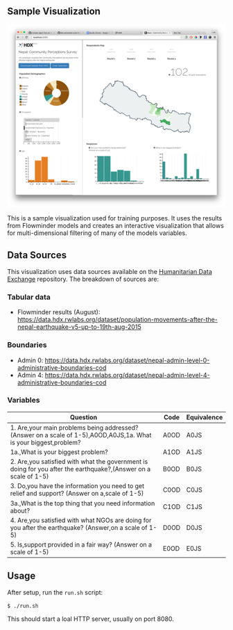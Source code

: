 ## Sample Visualization

![thumbnail](thumbnail.png "Screengrab")

This is a sample visualization used for training purposes. It uses the results from Flowminder models and creates an interactive visualization that allows for multi-dimensional filtering of many of the models variables.

## Data Sources
This visualization uses data sources available on the [Humanitarian Data Exchange](https://data.hdx.rwlabs.org/group/nepal-earthquake) repository. The breakdown of sources are:

### Tabular data
* Flowminder results (August): https://data.hdx.rwlabs.org/dataset/population-movements-after-the-nepal-earthquake-v5-up-to-19th-aug-2015

### Boundaries
* Admin 0: https://data.hdx.rwlabs.org/dataset/nepal-admin-level-0-administrative-boundaries-cod
* Admin 4: https://data.hdx.rwlabs.org/dataset/nepal-admin-level-4-administrative-boundaries-cod

### Variables
| Question                                                                                                          | Code | Equivalence |
|-------------------------------------------------------------------------------------------------------------------|------|-------------|
| 1. Are,your main problems being addressed? (Answer on a scale of 1-5),A0OD,A0JS,1a. What is your biggest,problem? | A0OD | A0JS        |
| 1a.,What is your biggest problem?                                                                                 | A1OD | A1JS        |
| 2. Are,you satisfied with what the government is doing for you after the earthquake?,(Answer on a scale of 1-5)   | B0OD | B0JS        |
| 3. Do,you have the information you need to get relief and support? (Answer on a,scale of 1-5)                     | C0OD | C0JS        |
| 3a.,What is the top thing that you need information about?                                                        | C1OD | C1JS        |
| 4. Are,you satisfied with what NGOs are doing for you after the earthquake? (Answer,on a scale of 1-5)            | D0OD | D0JS        |
| 5. Is,support provided in a fair way? (Answer on a scale of 1-5)                                                  | E0OD | E0JS        |

## Usage
After setup, run the `run.sh` script:

```shell
$ ./run.sh
```

This should start a loal HTTP server, usually on port 8080.
